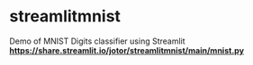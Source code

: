 # streamlitmnist
Demo of MNIST Digits classifier using Streamlit <br>
**https://share.streamlit.io/jotor/streamlitmnist/main/mnist.py**
